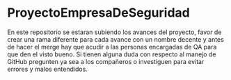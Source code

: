 # ProyectoEmpresaDeSeguridad
En este repositorio se estaran subiendo los avances del proyecto, favor de crear una rama diferente para cada avance con un nombre decente y antes de hacer el merge hay que acudir a las personas encargadas de QA para que den el visto bueno. 
Si tienen alguna duda con respecto al manejo de GitHub pregunten ya sea a los compañeros o investiguen para evitar errores y malos entendidos.
